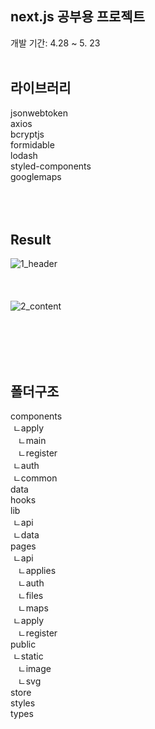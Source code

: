 ## next.js 공부용 프로젝트
개발 기간: 4.28 ~ 5. 23
<br/><br/>


## 라이브러리
jsonwebtoken  
axios  
bcryptjs  
formidable  
lodash  
styled-components  
googlemaps  
<br/><br/><br/>

## Result
 ![1_header](https://user-images.githubusercontent.com/50893303/169723392-2584c238-2541-45d9-a539-143e10cf98b6.png)
<br/><br/><br/><br/>
![2_content](https://user-images.githubusercontent.com/50893303/169723555-c9f0f141-139a-416a-9600-aa36d6fcc59d.png)


<br/><br/><br/><br/>
## 폴더구조
components  
 &nbsp;ㄴapply  
 &nbsp;&nbsp;&nbsp;ㄴmain  
 &nbsp;&nbsp;&nbsp;ㄴregister  
 &nbsp;ㄴauth  
 &nbsp;ㄴcommon  
data  
hooks  
lib  
 &nbsp;ㄴapi  
 &nbsp;ㄴdata  
pages  
 &nbsp;ㄴapi  
  &nbsp;&nbsp;&nbsp;ㄴapplies    
  &nbsp;&nbsp;&nbsp;ㄴauth  
  &nbsp;&nbsp;&nbsp;ㄴfiles    
  &nbsp;&nbsp;&nbsp;ㄴmaps    
 &nbsp;ㄴapply  
  &nbsp;&nbsp;&nbsp;ㄴregister   
public  
 &nbsp;ㄴstatic  
  &nbsp;&nbsp;&nbsp;ㄴimage  
  &nbsp;&nbsp;&nbsp;ㄴsvg  
store  
styles  
types  
  
